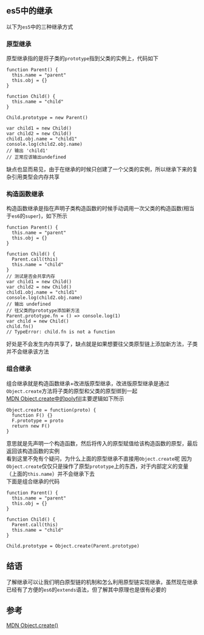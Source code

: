 ## es5中的继承
以下为`es5`中的三种继承方式
### 原型继承
原型继承指的是将子类的`prototype`指到父类的实例上，代码如下
```
function Parent() {
  this.name = "parent"
  this.obj = {}
}

function Child() {
  this.name = "child"
}

Child.prototype = new Parent()

var child1 = new Child()
var child2 = new Child()
child1.obj.name = "child1"
console.log(child2.obj.name)
// 输出 'child1'
// 正常应该输出undefined
```
缺点也显而易见，由于在继承的时候只创建了一个父类的实例，所以继承下来的复杂引用类型会内存共享
### 构造函数继承
构造函数继承是指在声明子类构造函数的时候手动调用一次父类的构造函数(相当于`es6`的`super`)，如下所示
```
function Parent() {
  this.name = "parent"
  this.obj = {}
}

function Child() {
  Parent.call(this)
  this.name = "child"
}
// 测试是否会共享内存
var child1 = new Child()
var child2 = new Child()
child1.obj.name = "child1"
console.log(child2.obj.name)
// 输出 undefined
// 往父类的prototype添加新方法
Parent.prototype.fn = () => console.log(1)
var child = new Child()
child.fn()
// TypeError: child.fn is not a function
```
好处是不会发生内存共享了，缺点就是如果想要往父类原型链上添加新方法，子类并不会继承该方法
### 组合继承
组合继承就是构造函数继承+改进版原型继承，改进版原型继承是通过`Object.create`方法将子类的原型和父类的原型绑到一起  
[MDN Object.create中的polyfill](https://developer.mozilla.org/zh-CN/docs/Web/JavaScript/Reference/Global_Objects/Object/create)主要逻辑如下所示
```
Object.create = function(proto) {
  function F() {}
  F.prototype = proto
  return new F()
}
```
意思就是先声明一个构造函数，然后将传入的原型赋值给该构造函数的原型，最后返回该构造函数的实例  
看到这里不免有个疑问，为什么上面的原型继承不直接用`Object.create`呢 
因为`Object.create`仅仅只是操作了原型`prototype`上的东西，对于内部定义的变量（上面的`this.name`）并不会继承下去   
下面是组合继承的代码 
```
function Parent() {
  this.name = "parent"
  this.obj = {}
}

function Child() {
  Parent.call(this)
  this.name = "child"
}

Child.prototype = Object.create(Parent.prototype)
```
## 结语
了解继承可以让我们明白原型链的机制和怎么利用原型链实现继承，虽然现在继承已经有了方便的`es6`的`extends`语法，但了解其中原理也是很有必要的
## 参考
[MDN Object.create()](https://developer.mozilla.org/zh-CN/docs/Web/JavaScript/Reference/Global_Objects/Object/create)

